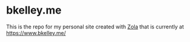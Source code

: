 # bkelley.me

This is the repo for my personal site created with [Zola](https://www.getzola.org/) that is currently at https://www.bkelley.me/